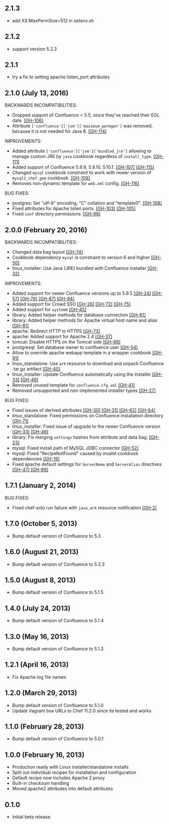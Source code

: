 ## 2.1.3
* add XX:MaxPermSize=512 in setenv.sh

## 2.1.2
* support version 5.2.3

## 2.1.1
* try a fix to setting apache listen_port attributes

## 2.1.0 (July 13, 2016)

BACKWARDS INCOMPATIBILITIES:

- Dropped support of Confluence < 5.5, since they've reached their EOL date.
  [[GH-106]](https://github.com/parallels-cookbooks/confluence/pull/106)
- Attribute `['confluence']['jvm']['maximum_permgen']` was removed, because
  it is not needed for Java 8.
  [[GH-114]](https://github.com/parallels-cookbooks/confluence/pull/114)

IMPROVEMENTS:

- Added attribute `['confluence']['jvm']['bundled_jre']` allowing to manage
  custom JRE by `java` cookbook regardless of `install_type`.
  [[GH-111]](https://github.com/parallels-cookbooks/confluence/pull/111)
- Added support of Confluence 5.9.9, 5.9.10, 5.10.1.
  [[GH-107]](https://github.com/parallels-cookbooks/confluence/pull/107)
  [[GH-115]](https://github.com/parallels-cookbooks/confluence/pull/115)
- Changed `mysql` cookbook constraint to work with newer version of
  `mysql2_chef_gem` cookbook.
  [[GH-109]](https://github.com/parallels-cookbooks/confluence/pull/109)
- Removes non-dynamic template for `web.xml` config.
  [[GH-116]](https://github.com/parallels-cookbooks/confluence/pull/116)

BUG FIXES:

- postgres: Set "utf-8" encoding, "C" collation and "template0".
  [[GH-108]](https://github.com/parallels-cookbooks/confluence/pull/108)
- Fixed attributes for Apache listen ports.
  [[GH-103]](https://github.com/parallels-cookbooks/confluence/pull/103)
  [[GH-105]](https://github.com/parallels-cookbooks/confluence/pull/105)
- Fixed `conf` directory permissions.
  [[GH-99]](https://github.com/parallels-cookbooks/confluence/pull/99)

## 2.0.0 (February 20, 2016)

BACKWARDS INCOMPATIBILITIES:

* Changed data bag layout
  [[GH-74]](https://github.com/parallels-cookbooks/confluence/pull/74)
* Cookbook dependency `mysql` is constraint to version 6 and higher
  [[GH-50]](https://github.com/parallels-cookbooks/confluence/pull/50)
* linux_installer: Use Java (JRE) bundled with Confluence installer
  [[GH-32]](https://github.com/parallels-cookbooks/confluence/pull/32)

IMPROVEMENTS:

* Added support for newer Confluence versions up to 5.9.5
  [[GH-24]](https://github.com/parallels-cookbooks/confluence/pull/24)
  [[GH-57]](https://github.com/parallels-cookbooks/confluence/pull/57)
  [[GH-79]](https://github.com/parallels-cookbooks/confluence/pull/79)
  [[GH-87]](https://github.com/parallels-cookbooks/confluence/pull/87)
  [[GH-94]](https://github.com/parallels-cookbooks/confluence/pull/94)
* Added support for Crowd SSO
  [[GH-26]](https://github.com/parallels-cookbooks/confluence/pull/26)
  [[GH-72]](https://github.com/parallels-cookbooks/confluence/pull/72)
  [[GH-75]](https://github.com/parallels-cookbooks/confluence/pull/75)
* Added support for `systemd`
  [[GH-45]](https://github.com/parallels-cookbooks/confluence/pull/45)
* library: Added helper methods for database connection
  [[GH-61]](https://github.com/parallels-cookbooks/confluence/pull/61)
* library: Added helper methods for Apache virtual host name and alias
  [[GH-81]](https://github.com/parallels-cookbooks/confluence/pull/81)
* apache: Redirect HTTP to HTTPS
  [[GH-73]](https://github.com/parallels-cookbooks/confluence/pull/73)
* apache: Added support for Apache 2.4
  [[GH-37]](https://github.com/parallels-cookbooks/confluence/pull/37)
* tomcat: Disable HTTPS on the Tomcat side
  [[GH-68]](https://github.com/parallels-cookbooks/confluence/pull/68)
* postgresql: Set database owner to confluence user
  [[GH-54]](https://github.com/parallels-cookbooks/confluence/pull/54)
* Allow to override apache webapp template in a wrapper cookbook
  [[GH-91]](https://github.com/parallels-cookbooks/confluence/pull/91)
* linux_standalone: Use `ark` resource to download and unpack Confluence
  .tar.gz artifact
  [[GH-40]](https://github.com/bflad/chef-confluence/issues/40)
* linux_installer: Update Confluence automatically using the installer
  [[GH-33]](https://github.com/parallels-cookbooks/confluence/pull/33)
  [[GH-49]](https://github.com/parallels-cookbooks/confluence/pull/49)
* Removed unused template for `confluence.cfg.xml`
  [[GH-41]](https://github.com/bflad/chef-confluence/issues/41)
* Removed unsupported and non-implemented installer types
  [[GH-27]](https://github.com/parallels-cookbooks/confluence/pull/27)

BUG FIXES:

* Fixed issues of derived attributes
  [[GH-30]](https://github.com/parallels-cookbooks/confluence/pull/30)
  [[GH-31]](https://github.com/parallels-cookbooks/confluence/pull/31)
  [[GH-62]](https://github.com/parallels-cookbooks/confluence/pull/62)
  [[GH-64]](https://github.com/parallels-cookbooks/confluence/pull/64)
* linux_standalone: Fixed permissions on Confluence installation directory
  [[GH-71]](https://github.com/parallels-cookbooks/confluence/pull/71)
* linux_installer: Fixed issue of upgrade to the newer Confluence version
  [[GH-33]](https://github.com/parallels-cookbooks/confluence/pull/33)
  [[GH-49]](https://github.com/parallels-cookbooks/confluence/pull/49)
* library: Fix merging `settings` hashes from attribute and data bag.
  [[GH-23]](https://github.com/parallels-cookbooks/confluence/pull/23)
* mysql: Fixed install path of MySQL JDBC connector
  [[GH-52]](https://github.com/parallels-cookbooks/confluence/pull/52)
* mysql: Fixed "RecipeNotFound" caused by invalid cookbook dependencies
  [[GH-19]](https://github.com/parallels-cookbooks/confluence/pull/19)
* Fixed apache default settings for `ServerName` and `ServerAlias` directives
  [[GH-47]](https://github.com/parallels-cookbooks/confluence/pull/47)
  [[GH-89]](https://github.com/parallels-cookbooks/confluence/pull/89)

## 1.7.1 (January 2, 2014)

BUG FIXES:

* Fixed chef-solo run failure with `java_ark` resource notification [[GH-2]](https://github.com/parallels-cookbooks/confluence/issues/2)

## 1.7.0 (October 5, 2013)

* Bump default version of Confluence to 5.3

## 1.6.0 (August 21, 2013)

* Bump default version of Confluence to 5.2.3

## 1.5.0 (August 8, 2013)

* Bump default version of Confluence to 5.1.5

## 1.4.0 (July 24, 2013)

* Bump default version of Confluence to 5.1.4

## 1.3.0 (May 16, 2013)

* Bump default version of Confluence to 5.1.3

## 1.2.1 (April 16, 2013)

* Fix Apache log file names

## 1.2.0 (March 29, 2013)

* Bump default version of Confluence to 5.1.0
* Update Vagrant box URLs to Chef 11.2.0 since its tested and works

## 1.1.0 (February 28, 2013)

* Bump default version of Confluence to 5.0.1

## 1.0.0 (February 16, 2013)

* Production ready with Linux installer/standalone installs
* Split out individual recipes for installation and configuration
* Default recipe now includes Apache 2 proxy
* Built-in checksum handling
* Moved apache2 attributes into default attributes

## 0.1.0

* Initial beta release

